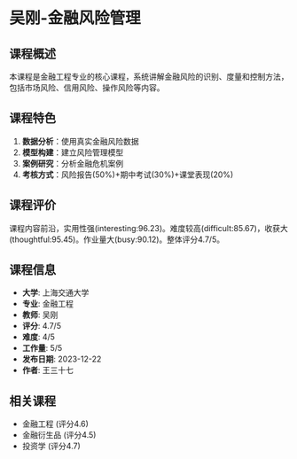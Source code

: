 # 吴刚-金融风险管理

## 课程概述
本课程是金融工程专业的核心课程，系统讲解金融风险的识别、度量和控制方法，包括市场风险、信用风险、操作风险等内容。

## 课程特色
1. **数据分析**：使用真实金融风险数据
2. **模型构建**：建立风险管理模型
3. **案例研究**：分析金融危机案例
4. **考核方式**：风险报告(50%)+期中考试(30%)+课堂表现(20%)

## 课程评价
课程内容前沿，实用性强(interesting:96.23)。难度较高(difficult:85.67)，收获大(thoughtful:95.45)。作业量大(busy:90.12)。整体评分4.7/5。

## 课程信息
- **大学**: 上海交通大学
- **专业**: 金融工程
- **教师**: 吴刚
- **评分**: 4.7/5
- **难度**: 4/5
- **工作量**: 5/5
- **发布日期**: 2023-12-22
- **作者**: 王三十七

## 相关课程
- 金融工程 (评分4.6)
- 金融衍生品 (评分4.5)
- 投资学 (评分4.7)